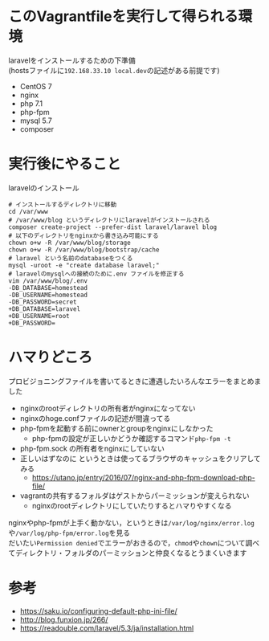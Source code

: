 # このVagrantfileを実行して得られる環境

laravelをインストールするための下準備  
(hostsファイルに`192.168.33.10 local.dev`の記述がある前提です)

* CentOS 7
* nginx
* php 7.1
* php-fpm
* mysql 5.7
* composer


# 実行後にやること

laravelのインストール

```
# インストールするディレクトリに移動
cd /var/www
# /var/www/blog というディレクトリにlaravelがインストールされる
composer create-project --prefer-dist laravel/laravel blog
# 以下のディレクトリをnginxから書き込み可能にする
chown o+w -R /var/www/blog/storage
chown o+w -R /var/www/blog/bootstrap/cache
# laravel という名前のdatabaseをつくる
mysql -uroot -e "create database laravel;"
# laravelのmysqlへの接続のために.env ファイルを修正する
vim /var/www/blog/.env
-DB_DATABASE=homestead
-DB_USERNAME=homestead
-DB_PASSWORD=secret
+DB_DATABASE=laravel
+DB_USERNAME=root
+DB_PASSWORD=
```

# ハマりどころ

プロビジョニングファイルを書いてるときに遭遇したいろんなエラーをまとめました

* nginxのrootディレクトリの所有者がnginxになってない
* nginxのhoge.confファイルの記述が間違ってる
* php-fpmを起動する前にownerとgroupをnginxにしなかった
    * php-fpmの設定が正しいかどうか確認するコマンド`php-fpm -t`
* php-fpm.sock の所有者をnginxにしていない
* 正しいはずなのに というときは使ってるブラウザのキャッシュをクリアしてみる
    * https://utano.jp/entry/2016/07/nginx-and-php-fpm-download-php-file/
* vagrantの共有するフォルダはゲストからパーミッションが変えられない
    * nginxのrootディレクトリにしていたりするとハマりやすくなる

nginxやphp-fpmが上手く動かない，というときは`/var/log/nginx/error.log`や`/var/log/php-fpm/error.log`を見る  
だいたい`Permission denied`でエラーがおきるので，`chmod`や`chown`について調べてディレクトリ・フォルダのパーミッションと仲良くなるとうまくいきます

# 参考

* https://saku.io/configuring-default-php-ini-file/
* http://blog.funxion.jp/266/
* https://readouble.com/laravel/5.3/ja/installation.html
